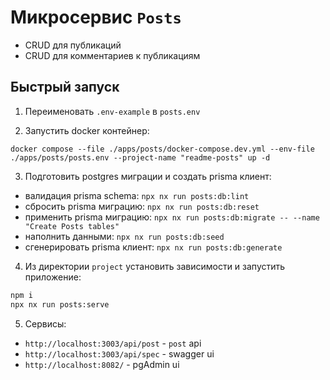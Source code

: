 # Микросервис `Posts`

- CRUD для публикаций
- CRUD для комментариев к публикациям

## Быстрый запуск

1. Переименовать `.env-example` в `posts.env`

2. Запустить docker контейнер:

`docker compose --file ./apps/posts/docker-compose.dev.yml --env-file ./apps/posts/posts.env --project-name "readme-posts" up -d`

3. Подготовить postgres миграции и создать prisma клиент:

  - валидация prisma schema: ```npx nx run posts:db:lint```
  - cбросить prisma миграцию: ```npx nx run posts:db:reset```
  - применить prisma миграцию: ```npx nx run posts:db:migrate -- --name "Create Posts tables"```
  - наполнить данными: ```npx nx run posts:db:seed```
  - сгенерировать prisma клиент: ```npx nx run posts:db:generate```

4. Из директории `project` установить зависимости и запустить приложение:

```bash
npm i
npx nx run posts:serve
```

5. Сервисы:

- `http://localhost:3003/api/post` - `post` api
- `http://localhost:3003/api/spec` - swagger ui
- `http://localhost:8082/` - pgAdmin ui
